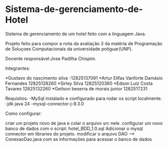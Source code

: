 # Sistema-de-gerenciamento-de-Hotel
Sistema de gerenciamento de um hotel feito com a linguagem Java. 

Projeto feito para compor a nota da avaliação 3 da matéria de Programação de Soluçoes Computacionais da universidade potiguar(UNP).

Docente responsável:Jose Padilha Chispim.

Integrantes:

*Gustavo do nascimento silva -12825137091
*Artur Elífas Vanforte Damásio Fernandes 12825128260
*Sirley Silva 12825120360
*Edson Luiz Costa Tavares 12825132260
*Geilson beserra de morais junior 1282517231

Requisitos:
-MySql instalado e configurado para rodar os script localmente. 
-jdk java 24
-mysql-connector-j-9.3.0

Como configurar:

criar um projeto novo de java e colar o arquivo src nele.
configurar um novo banco de dados com o script: hotel_BDD_1.0.sql
Adicionar o mysql connector em libraries do projeto.
modificar o arquivo DAO --> ConexaoDao.java com as informações para acessar o banco de dados




